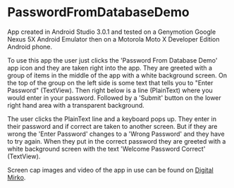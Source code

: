 # PasswordFromDatabaseDemo

App created in Android Studio 3.0.1 and tested on a Genymotion Google Nexus 5X Android Emulator then on a Motorola Moto X Developer Edition Android phone.

To use this app the user just clicks the 'Password From Database Demo' app icon and they are taken right into the app. 
They are greeted with a group of items in the middle of the app with a white background screen. On the top of the group
on the left side is some text that tells you to "Enter Password" (TextView). Then right below is a line (PlainText) where
you would enter in your password. Followed by a 'Submit' button on the lower right hand area with a transparent background.

The user clicks the PlainText line and a keyboard pops up. They enter in their password and if correct are taken to another screen.
But if they are wrong the 'Enter Password' changes to a 'Wrong Password' and they have to try again. When they put in the correct
password they are greeted with a white background screen with the text 'Welcome Password Correct' (TextView).

Screen cap images and video of the app in use can be found on <a href="http://digitalmirko.com/javaApps.html">Digital Mirko</a>.
